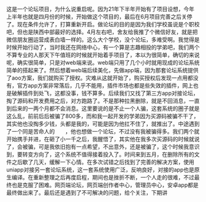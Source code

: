 这是一个论坛项目，为什么说重启呢。因为21年下半年开始有了项目设想，今年上半年也就是四月份的时候，开始做这个项目的，最后在6月项目完善之后关停了。现在条件允许了，打算重新开启。做论坛的目的是因为我们学校虽说是个职校吧，但也是陕西中部最好的选择。4月左右吧，舍友给我推了个微信好友，就是把微信朋友圈运营成表白墙一样的。这么大个学校，没个论坛，多难受啊。我觉得是时候开始行动了，当时我还在网络中心，有一个算是志趣相投的学弟吧，我们两个不算专业的人那天下午值班的时候就开始着手项目了，本以为很简单，确切的来说呢，确实很简单，只是对web端来说。web端只用了几个小时就用现成的论坛系统简单的搭起来了。然后想着web端后续美化，先做app端，因为那套论坛系统提供了aoo方案，我们就购买了授权。灾难从这就开始了，购买授权后发现一点用都没有，官方app方案非常落后，几乎不能用，插件市场也都是些失效的插件，网上也是破解插件到处飞，这都没事，钱不算多。后续我们又找了第三方app对接论坛，掏了源码和开发费用之后，对方跑路了。不是那种拉黑删除，就是不回消息，一直到后来的一两个月都不会消息。这里要说的是不止一个人骗，这套系统的圈子就是这么乱，前前后后被骗了800多，而和我一起开发的学弟因为买源码被骗不干了，其实他也没掏多少钱，头都是我的，可能是因为他扛不住了，就推出了。中途遇到了一个同是苦命人的       ，他也想做一个论坛，不过没有我被骗得多。我们两个就开始携手并进，在砸了小一千之后，我醒悟了，其实他在我多次买源码的时候就说了，会被骗，可是我依旧抱有一点希望，不出意外，还是被骗了，这个时候我意识到，要转变方向了，这个系统不值得接着投入了。时间来到五月，在删除所有的文件之后歇了几天，缓解一下心情。在多次试错之后找到了完善的解决方案，使用uniapp对接另一套论坛系统，这一套系统使用广泛，反响良好，对接的app也是原生编译。在重新整理之后再度启程，期间也是挫折不断，一个人走的很难，不过最终也是克服了困难。网页端论坛，网页端创作者中心，管理员中心，安卓app都是最终做出来了。最后还是遇到了不可解决的问题，给个关注，下期讲